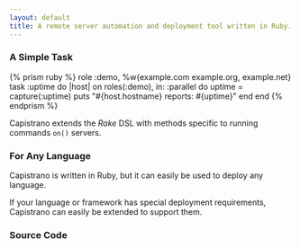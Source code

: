 ```yaml
---
layout: default
title: A remote server automation and deployment tool written in Ruby.
---
```


### A Simple Task

{% prism ruby %}
role :demo, %w{example.com example.org, example.net}
task :uptime do |host|
  on roles(:demo), in: :parallel do
    uptime = capture(:uptime)
    puts "#{host.hostname} reports: #{uptime}"
  end
end
{% endprism %}

Capistrano extends the *Rake* DSL with methods specific to running commands
`on()` servers.

### For Any Language

Capistrano is written in Ruby, but it can easily be used to deploy any
language.

If your language or framework has special deployment requirements, Capistrano can easily be
extended to support them.

### Source Code

<div class="github-widget" data-repo="capistrano/capistrano"></div>
<div class="github-widget" data-repo="capistrano/rails"></div>
<div class="github-widget" data-repo="capistrano/documentation"></div>
